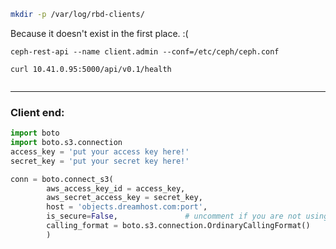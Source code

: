 ```bash
mkdir -p /var/log/rbd-clients/
```
Because it doesn't exist in the first place. :(

```
ceph-rest-api --name client.admin --conf=/etc/ceph/ceph.conf
```

```
curl 10.41.0.95:5000/api/v0.1/health


```

---
### Client end:

```python
import boto
import boto.s3.connection
access_key = 'put your access key here!'
secret_key = 'put your secret key here!'

conn = boto.connect_s3(
        aws_access_key_id = access_key,
        aws_secret_access_key = secret_key,
        host = 'objects.dreamhost.com:port',
        is_secure=False,               # uncomment if you are not using ssl
        calling_format = boto.s3.connection.OrdinaryCallingFormat()
        )
```
